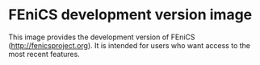 # FEniCS development version image

This image provides the development version of FEniCS
(<http://fenicsproject.org>). It is intended for users who want access
to the most recent features.
